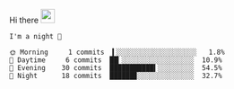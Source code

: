 Hi there <img src="https://media.giphy.com/media/hvRJCLFzcasrR4ia7z/giphy.gif" width="25px">

<!--START_SECTION:productive-box-in-readme-->
```text
I'm a night 🦉

🌞 Morning     1 commits  ▍░░░░░░░░░░░░░░░░░░░░   1.8%
🌆 Daytime     6 commits  ██▎░░░░░░░░░░░░░░░░░░  10.9%
🌃 Evening    30 commits  ███████████▍░░░░░░░░░  54.5%
🌙 Night      18 commits  ██████▊░░░░░░░░░░░░░░  32.7%
```
<!--END_SECTION:productive-box-in-readme-->
